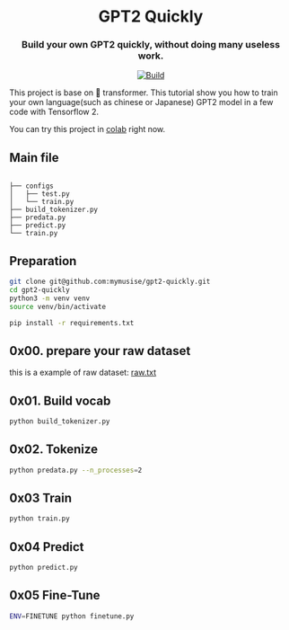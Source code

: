 <h1 align="center">
GPT2 Quickly
</h1>

<h3 align="center">
<p>Build your own GPT2 quickly, without doing many useless work.
</h3>

<p align="center">
    <a href="https://colab.research.google.com/github/jshongtw/100WORDS-GENERATOR/blob/main/examples/100word.ipynb">
        <img alt="Build" src="https://colab.research.google.com/assets/colab-badge.svg">
    </a>
</p>

This project is base on 🤗 transformer. This tutorial show you how to train your own language(such as chinese or Japanese) GPT2 model in a few code with Tensorflow 2.

You can try this project in [colab](https://colab.research.google.com/github/jshongtw/100WORDS-GENERATOR/blob/main/examples/100word.ipynb) right now.   

## Main file

``` 

├── configs
│   ├── test.py
│   └── train.py
├── build_tokenizer.py
├── predata.py
├── predict.py
└── train.py
```

## Preparation

``` bash
git clone git@github.com:mymusise/gpt2-quickly.git
cd gpt2-quickly
python3 -m venv venv
source venv/bin/activate

pip install -r requirements.txt
```

## 0x00. prepare your raw dataset

this is a example of raw dataset: [raw.txt](dataset/test/raw.txt)


## 0x01. Build vocab

```bash
python build_tokenizer.py
```


## 0x02. Tokenize

```bash
python predata.py --n_processes=2
```


## 0x03 Train

```bash
python train.py
```


## 0x04 Predict

```bash
python predict.py
```

## 0x05 Fine-Tune

```bash
ENV=FINETUNE python finetune.py
```
